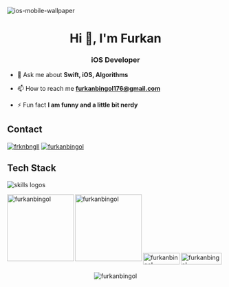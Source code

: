 ![ios-mobile-wallpaper](https://github.com/user-attachments/assets/0e700966-f67b-42c1-ad4f-c50eb835cea4)

<h1 align="center">Hi 👋, I'm Furkan</h1>
<h3 align="center">iOS Developer</h3>

- 💬 Ask me about **Swift, iOS, Algorithms**

- 📫 How to reach me **furkanbingol176@gmail.com**

- ⚡ Fun fact **I am funny and a little bit nerdy**

## Contact
<p align="left">
<a href="https://twitter.com/frknbngll" target="blank"><img align="center" src="https://skillicons.dev/icons?i=twitter" alt="frknbngll" /></a>
<a href="https://linkedin.com/in/furkanbingol" target="blank"><img align="center" src="https://skillicons.dev/icons?i=linkedin" alt="furkanbingol" /></a>
</p>

## Tech Stack
<img src="https://skillicons.dev/icons?i=swift,java,py,c,cs,html,css,firebase,mysql,postgres,azure,aws,linux,github,git" alt="skills logos" /> <br>

<p><img align="left" src="https://github-readme-stats-git-masterrstaa-rickstaa.vercel.app/api/top-langs?username=furkanbingol&show_icons=true&locale=en&layout=compact&theme=apprentice&show_icons=true" alt="furkanbingol" height="155" /></p>

<p><img align="left" src="https://github-readme-stats-git-masterrstaa-rickstaa.vercel.app/api?username=furkanbingol&show_icons=true&locale=en&theme=apprentice" alt="furkanbingol" height="155"/></p>

</br></br></br></br></br></br></br><br>
<a href="https://www.leetcode.com/furkanbingol" target="blank"><img align="left" src="https://img.shields.io/badge/LeetCode-000000?style=for-the-badge&logo=LeetCode&logoColor=#d16c06" alt="furkanbingol" height="27" width="85" /></a>
<a href="https://www.hackerrank.com/furkanbingol" target="blank"><img align="left" src="https://img.shields.io/badge/-Hackerrank-2EC866?style=for-the-badge&logo=HackerRank&logoColor=white" alt="furkanbingol" height="27" width="95" /></a>

<br>
<p align="center"> <img src="https://komarev.com/ghpvc/?username=furkanbingol&label=Profile%20views&color=red&style=plastic" alt="furkanbingol" /> </p>
